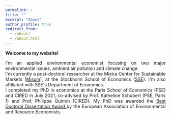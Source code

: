 ```yaml
---
permalink: /
title: ""
excerpt: "About"
author_profile: true
redirect_from: 
  - /about/
  - /about.html
---
```

__Welcome to my website!__


<div align="justify">I'm an applied environmental economist focusing on two major environmental issues, ambient air pollution and climate change.</div>
<div> </div>
<div align="justify">I'm currently a post-doctoral researcher at the Mistra Center for Sustainable Markets (<a href="https://www.hhs.se/en/research/institutes/misum-startpage/">Misum</a>), at the Stockholm School of Economics (<a href="https://www.hhs.se/en/research/departments/de/">SSE</a>). I'm also affiliated with SSE's Department of Economics.</div>
<div> </div>
<div align="justify">I completed my PhD in economics at the Paris School of Economics (PSE) and CIRED in July 2021, co-advised by Prof. Katheline Schubert (PSE, Paris 1) and Prof. Philippe Quirion (CIRED). My PhD was awarded the <a href="https://www.eaere.org/best-european-doctoral-dissertation-award/">Best Doctoral Dissertation Award </a> by the European Association of Environmental and Resource Economists.</div>

